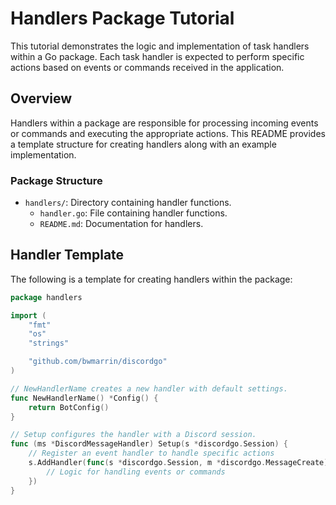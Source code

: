 # Handlers Package Tutorial

This tutorial demonstrates the logic and implementation of task handlers within a Go package. Each task handler is expected to perform specific actions based on events or commands received in the application.

## Overview

Handlers within a package are responsible for processing incoming events or commands and executing the appropriate actions. This README provides a template structure for creating handlers along with an example implementation.

### Package Structure

- `handlers/`: Directory containing handler functions.
  - `handler.go`: File containing handler functions.
  - `README.md`: Documentation for handlers.

## Handler Template

The following is a template for creating handlers within the package:

```go
package handlers

import (
	"fmt"
	"os"
	"strings"

	"github.com/bwmarrin/discordgo"
)

// NewHandlerName creates a new handler with default settings.
func NewHandlerName() *Config() {
	return BotConfig()
}

// Setup configures the handler with a Discord session.
func (ms *DiscordMessageHandler) Setup(s *discordgo.Session) {
	// Register an event handler to handle specific actions
	s.AddHandler(func(s *discordgo.Session, m *discordgo.MessageCreate) {
		// Logic for handling events or commands
	})
}
